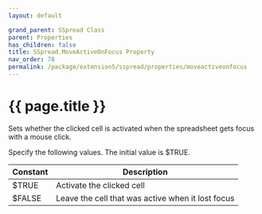 ```yaml
---
layout: default

grand_parent: SSpread Class
parent: Properties
has_children: false
title: SSpread.MoveActiveOnFocus Property
nav_order: 78
permalink: /package/extension5/sspread/properties/moveactiveonfocus
---
```

# {{ page.title }}

Sets whether the clicked cell is activated when the spreadsheet gets focus with a mouse click.

Specify the following values. The initial value is $TRUE.

| Constant | Description                                       |
|----------|---------------------------------------------------|
| $TRUE    | Activate the clicked cell                         |
| $FALSE   | Leave the cell that was active when it lost focus |